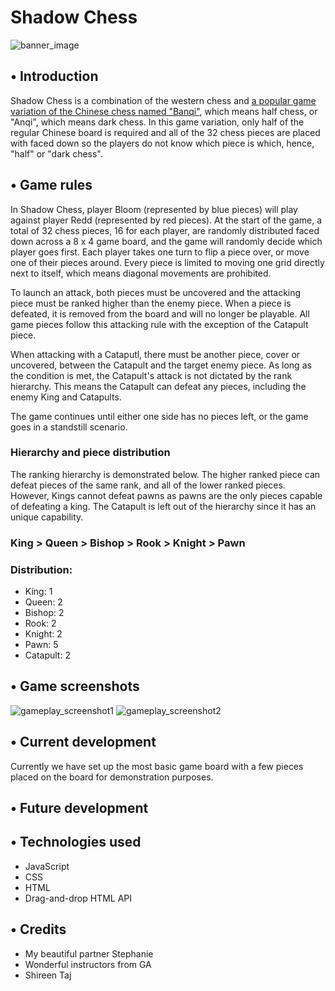 # Shadow Chess

![banner_image](https://i.imgur.com/GUqHeTq.png)
## • Introduction
Shadow Chess is a combination of the western chess and [a popular game variation of the Chinese chess named "Banqi"](https://en.wikipedia.org/wiki/Banqi), which means half chess, or "Anqi", which means dark chess. In this game variation, only half of the regular Chinese board is required and all of the 32 chess pieces are placed with faced down so the players do not know which piece is which, hence, "half" or "dark chess".

## • Game rules
In Shadow Chess, player Bloom (represented by blue pieces) will play against player Redd (represented by red pieces). At the start of the game, a total of 32 chess pieces, 16 for each player, are randomly distributed faced down across a 8 x 4 game board, and the game will randomly decide which player goes first. Each player takes one turn to flip a piece over, or move one of their pieces around. Every piece is limited to moving one grid directly next to itself, which means diagonal movements are prohibited. 

To launch an attack, both pieces must be uncovered and the attacking piece must be ranked higher than the enemy piece. When a piece is defeated, it is removed from the board and will no longer be playable. All game pieces follow this attacking rule with the exception of the Catapult piece.

When attacking with a Cataputl, there must be another piece, cover or uncovered, between the Catapult and the target enemy piece. As long as the condition is met, the Catapult's attack is not dictated by the rank hierarchy. This means the Catapult can defeat any pieces, including the enemy King and Catapults.

The game continues until either one side has no pieces left, or the game goes in a standstill scenario.

### Hierarchy and piece distribution
The ranking hierarchy is demonstrated below. The higher ranked piece can defeat pieces of the same rank, and all of the lower ranked pieces. However, Kings cannot defeat pawns as pawns are the only pieces capable of defeating a king. The Catapult is left out of the hierarchy since it has an unique capability.

### King > Queen > Bishop > Rook > Knight > Pawn

### Distribution:

* King: 1
* Queen: 2
* Bishop: 2
* Rook: 2
* Knight: 2
* Pawn: 5
* Catapult: 2

## • Game screenshots
![gameplay_screenshot1](https://i.imgur.com/DgvGoQJ.png)
![gameplay_screenshot2](https://i.imgur.com/Uc8Bgbs.png)

## • Current development
Currently we have set up the most basic game board with a few pieces placed on the board for demonstration purposes. 

## • Future development


## • Technologies used
* JavaScript
* CSS
* HTML
* Drag-and-drop HTML API

## • Credits
* My beautiful partner Stephanie
* Wonderful instructors from GA
* Shireen Taj